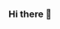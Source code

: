 ### Hi there 👋

<!--
**pierceklein/pierceklein** is a ✨ _special_ ✨ repository because its `README.md` (this file) appears on your GitHub profile.

Here are some ideas to get you started:

- 🔭 I’m currently working on a tutoring website for clients to learn about courses I offer and my availabilities.
- 🌱 I’m an applied math major and I'm currently learning about data analysis, particularly classification algorithms and deep learning.
- 📫 How to reach me: piercekleintutoring@gmail.com
- 😄 Pronouns: he/him
-->
